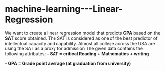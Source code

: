 # machine-learning---Linear-Regression
We want to create a linear regression model that predicts **GPA** based on the **SAT** score obtained. The SAT is considered as one of the best predictor of intellectual capacity and capability. Almost all college across the USA are using the SAT as a proxy for admission 
The given data contains the following attributes:
**- SAT = critical Reading + Mathematics + writing**   

**- GPA = Grade point average (at graduation from university)**
